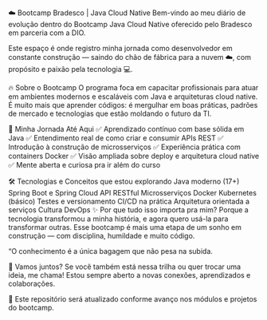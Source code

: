 ☁️ Bootcamp Bradesco | Java Cloud Native
Bem-vindo ao meu diário de evolução dentro do Bootcamp Java Cloud Native oferecido pelo Bradesco em parceria com a DIO.

Este espaço é onde registro minha jornada como desenvolvedor em constante construção — saindo do chão de fábrica para a nuvem ☁️, com propósito e paixão pela tecnologia 💻.

🔥 Sobre o Bootcamp
O programa foca em capacitar profissionais para atuar em ambientes modernos e escaláveis com Java e arquiteturas cloud native.
É muito mais que aprender códigos: é mergulhar em boas práticas, padrões de mercado e tecnologias que estão moldando o futuro da TI.

🚀 Minha Jornada Até Aqui
✅ Aprendizado contínuo com base sólida em Java
✅ Entendimento real de como criar e consumir APIs REST
✅ Introdução à construção de microsserviços
✅ Experiência prática com containers Docker
✅ Visão ampliada sobre deploy e arquitetura cloud native
✅ Mente aberta e curiosa pra ir além do curso

🛠️ Tecnologias e Conceitos que estou explorando
Java moderno (17+)
Spring Boot e Spring Cloud
API RESTful
Microsserviços
Docker
Kubernetes (básico)
Testes e versionamento
CI/CD na prática
Arquitetura orientada a serviços
Cultura DevOps
✨ Por que tudo isso importa pra mim?
Porque a tecnologia transformou a minha história, e agora quero usá-la para transformar outras.
Esse bootcamp é mais uma etapa de um sonho em construção — com disciplina, humildade e muito código.

“O conhecimento é a única bagagem que não pesa na subida.

💬 Vamos juntos?
Se você também está nessa trilha ou quer trocar uma ideia, me chama!
Estou sempre aberto a novas conexões, aprendizados e colaborações.

📌 Este repositório será atualizado conforme avanço nos módulos e projetos do bootcamp.
